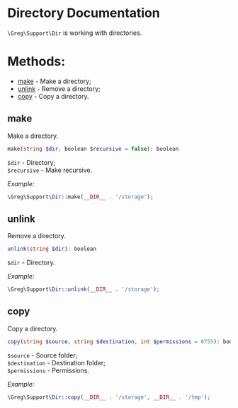 # Directory Documentation

`\Greg\Support\Dir` is working with directories.

# Methods:

* [make](#make) - Make a directory;
* [unlink](#unlink) - Remove a directory;
* [copy](#copy) - Copy a directory.

## make

Make a directory.

```php
make(string $dir, boolean $recursive = false): boolean
```

`$dir` - Directory;  
`$recursive` - Make recursive.

_Example:_

```php
\Greg\Support\Dir::make(__DIR__ . '/storage');
```

## unlink

Remove a directory.

```php
unlink(string $dir): boolean
```

`$dir` - Directory.

_Example:_

```php
\Greg\Support\Dir::unlink(__DIR__ . '/storage');
```

## copy

Copy a directory.

```php
copy(string $source, string $destination, int $permissions = 0755): boolean
```

`$source` - Source folder;  
`$destination` - Destination folder;  
`$permissions` - Permissions.

_Example:_

```php
\Greg\Support\Dir::copy(__DIR__ . '/storage', __DIR__ . '/tmp');
```
